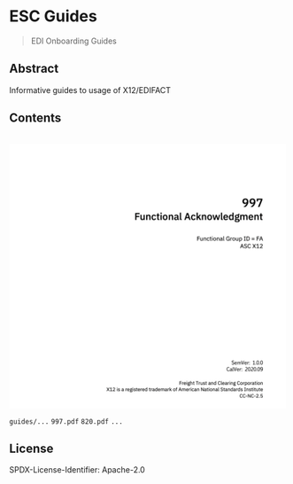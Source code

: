 # ESC Guides

> EDI Onboarding Guides

## Abstract

Informative guides to usage of X12/EDIFACT 

## Contents
<br>
<img src="images/guide_banner.png" width=500 align=center>

`guides/...`
    `997.pdf`
    `820.pdf`
        `...`

## License

SPDX-License-Identifier: Apache-2.0
